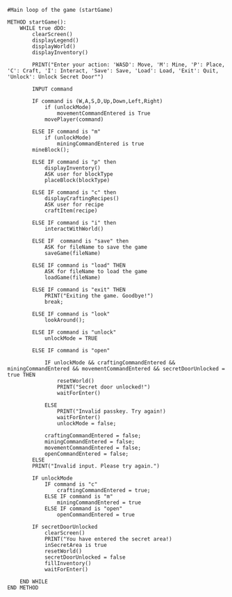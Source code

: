    
    #Main loop of the game (startGame)
    
    METHOD startGame():
        WHILE true dDO:
            clearScreen()
            displayLegend()
            displayWorld()
            displayInventory()
            
            PRINT("Enter your action: 'WASD': Move, 'M': Mine, 'P': Place, 'C': Craft, 'I': Interact, 'Save': Save, 'Load': Load, 'Exit': Quit, 'Unlock': Unlock Secret Door"")

            INPUT command

            IF command is (W,A,S,D,Up,Down,Left,Right)
                if (unlockMode)
                    movementCommandEntered is True
                movePlayer(command)

            ELSE IF command is "m" 
                if (unlockMode)
                    miningCommandEntered is true
            mineBlock();

            ELSE IF command is "p" then
                displayInventory()
                ASK user for blockType
                placeBlock(blockType)
            
            ELSE IF command is "c" then
                displayCraftingRecipes()
                ASK user for recipe
                craftItem(recipe)
            
            ELSE IF command is "i" then
                interactWithWorld()

            ELSE IF  command is "save" then 
                ASK for fileName to save the game 
                saveGame(fileName)
            
            ELSE IF command is "load" THEN
                ASK for fileName to load the game
                loadGame(fileName)
            
            ELSE IF command is "exit" THEN
                PRINT("Exiting the game. Goodbye!")
                break;
            
            ELSE IF command is "look" 
                lookAround();
            
            ELSE IF command is "unlock"
                unlockMode = TRUE
            
            ELSE IF command is "open"

                IF unlockMode && craftingCommandEntered && miningCommandEntered && movementCommandEntered && secretDoorUnlocked = true THEN
                    resetWorld()
                    PRINT("Secret door unlocked!")
                    waitForEnter()

                ELSE  
                    PRINT("Invalid passkey. Try again!)
                    waitForEnter()
                    unlockMode = false;

                craftingCommandEntered = false;
                miningCommandEntered = false;
                movementCommandEntered = false;
                openCommandEntered = false;
            ELSE 
            PRINT("Invalid input. Please try again.")

            IF unlockMode
                IF command is "c"
                    craftingCommandEntered = true;
                ELSE IF command is "m"
                    miningCommandEntered = true
                ELSE IF command is "open"
                    openCommandEntered = true
            
            IF secretDoorUnlocked
                clearScreen()
                PRINT("You have entered the secret area!)
                inSecretArea is true
                resetWorld()
                secretDoorUnlocked = false
                fillInventory()
                waitForEnter()

        END WHILE
    END METHOD
            
